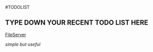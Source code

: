 #TODOLIST

## TYPE DOWN YOUR RECENT TODO LIST HERE


[FileServer](http://120.27.114.115/)

*simple but useful*
